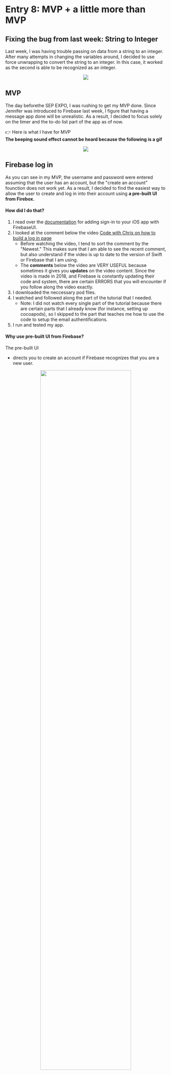 # Entry 8: MVP + a little more than MVP

## Fixing the bug from last week: String to Integer
Last week, I was having trouble passing on data from a string to an integer. After many attempts in changing the variables around, I decided to use force unwrapping to convert the string to an integer. In this case, it worked as the second is able to be recognized as an integer. 
<p align="center">
    <img src = "https://raw.githubusercontent.com/xiurongy3506/swift_independent_study/master/img/sec.png"/>
</p>   

## MVP
The day beforethe SEP EXPO, I was rushing to get my MVP done. Since Jennifer was introduced to Firebase last week, I figure that having a message app done will be unrealistic. As a result, I decided to focus solely on the timer and the to-do list part of the app as of now.   

:point_right: Here is what I have for MVP  
**The beeping sound effect cannot be heard because the following is a gif**
 <p align="center">
        <img src = "https://github.com/xiurongy3506/swift_independent_study/blob/master/img/mvp.gif?raw=true"/>
    </p>  

## Firebase log in   
As you can see in my MVP, the username and password were entered assuming that the user has an account, but the "create an account" founction does not work yet. As a result, I decided to find the easiest way to allow the user to create and log in into their account using **a pre-built UI from Firebox.**

#### How did I do that?
1. I read over the [documentation](https://firebase.google.com/docs/auth/ios/firebaseui) for adding sign-in to your iOS app with FirebaseUI.  
2. I looked at the comment below the video [Code with Chris on how to build a log in page](https://www.youtube.com/watch?v=brpt9Thi6GU)   
     - Before watching the video, I tend to sort the comment by the "Newest." This makes sure that I am able to see the recent comment, but also understand if the video is up to date to the version of Swift or Firebase that I am using.   
     - The **comments** below the video are VERY USEFUL because sometimes it gives you **updates** on the video content. Since the video is made in 2018, and Firebase is constantly updating their code and system, there are certain ERRORS that you will encounter if you follow along the video exactly. 
3. I downloaded the neccessary pod files.   
4. I watched and followed along the part of the tutorial that I needed.   
     - Note: I did not watch every single part of the tutorial because there are certain parts that I already know (for instance, setting up cocoapods), so I skipped to the part that teaches me how to use the code to setup the email authentifications.   
5. I run and tested my app. 

#### Why use pre-built UI from Firebase?  
The pre-built UI
- directs you to create an account if Firebase recognizes that you are a new user.  

<p align="center">
    <img width = 75% src = "https://raw.githubusercontent.com/xiurongy3506/swift_independent_study/master/img/create.png"/>
</p> 
- allows you to log in if your account has already been created  

<p align="center">
    <img src = "https://raw.githubusercontent.com/xiurongy3506/swift_independent_study/master/img/existing_user.png"/>
</p> 
- stores all the user information in Firebase   

<p align="center">
    <img src = "https://raw.githubusercontent.com/xiurongy3506/swift_independent_study/master/img/users.png"/>
</p>  

Because the pre-built UI inclides a lot of the features for you, it will save you some time from creating all the log in/create an account features in swift and then connecting each information piece to the Firebase Database.   

## Notifications and UI Alerts
How did notification came to my mind all of the sudden? Well, when I was thinking about making my Timer more like a Pomodoro timer, I thought about using a notification to remind the user about the timer they set and hopefully get them back to the app.   

The purpose of the timer is to make sure the user is using the time they set productivly and staying away from any distractions of the phone. Therefore, I decided to notify the user and call them back to the app once the user leaves the timer page (In this case, it is under the circumstance that the the timer is set and counting down)    

Three different resources that has helped me make my Notification buttons: 
- [If you are a video person, definetly follow along with Code with Chris](https://www.youtube.com/watch?v=JuqQUP0pnZY )
- [Super useful for referencing back, and understand parts of the code](https://useyourloaf.com/blog/local-notifications-with-ios-10/)
- [Not all the parts of the code work for me, but some of the comments on the code are useful](https://www.appcoda.com/user-notifications-ios12/)


### What if the notification doesn't work for the user?  
Well, this means the user is very distracted, so once they go back to the app, an alert will pop up, asking the user why they quit the app. This is meant to make the user feel guilty and reflect. Hopefully, by writing down the reason why he/she is not productive, the user can become more productive the next time.    

- [This teaches you how to make different types of UIAlertController](https://learnappmaking.com/uialertcontroller-alerts-swift-how-to/)

## A Basic timer -> A Focus timer    
After applying all the features I added, I was able to make my timer a bit more like a focus timer.  
Here are some of the current features  
1. The user can set certain **minutes** they want to stay productive 
2. The user **cannot go back** to other screens/views with the app once the timer is set 
    - _I got rid of the <Back button during the countdown interval_
3. A beeping sound will occur when the time is up to notify the user   
**When the time is counting down and the user quits the app,**
4. A notification will pop up calling the user back to the app  
    - the notification has a sound by the way 
5. A alert will appear when the user returns to the app  

:point_right: Here is a demo of all of the above features  
  <p align="center">
        <img src = "https://github.com/xiurongy3506/swift_independent_study/blob/master/img/advanced_timer.gif?raw=true"/>
    </p>    
    
## Takeaways  
1. **Be proud and passionate with what your capabilities** It's been week 8 since I've been doing independent study, and I couldn't express how happy enough I am by having an Minimum Viable Product done. It is not easy to get to this far and have something done, so be proud of your self. What kept me going from an MVP was passion, I wanted to make this timer even better, so I continued to learn and add on to my app.   
2. **Invest in the process.** Sometimes the results are not always as important as the process. For instance, it always takes me longer to research and figure out how to debug (even from last week) than to simply write down the code that works. By investing in the process, it teaches me how to think and arrive to the solution. By writing this blog entry, it helps me recap the process by writing it down (i.e. steps on how I learn the notification part of the timer).
   



